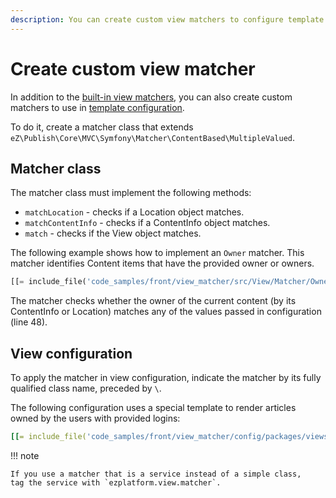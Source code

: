 ```yaml
---
description: You can create custom view matchers to configure template and controller usage for specific custom cases.
---
```


# Create custom view matcher

In addition to the [built-in view matchers](view_matcher_reference.md),
you can also create custom matchers to use in [template configuration](template_configuration.md#view-rules-and-matching).

To do it, create a matcher class that extends `eZ\Publish\Core\MVC\Symfony\Matcher\ContentBased\MultipleValued`.

## Matcher class

The matcher class must implement the following methods:

- `matchLocation` - checks if a Location object matches.
- `matchContentInfo` - checks if a ContentInfo object matches.
- `match` - checks if the View object matches.

The following example shows how to implement an `Owner` matcher.
This matcher identifies Content items that have the provided owner or owners.

``` php hl_lines="48"
[[= include_file('code_samples/front/view_matcher/src/View/Matcher/Owner.php') =]]
```

The matcher checks whether the owner of the current content (by its ContentInfo or Location)
matches any of the values passed in configuration (line 48).

## View configuration

To apply the matcher in view configuration, indicate the matcher by its fully qualified class name, preceded by `\`.

The following configuration uses a special template to render articles owned by the users with provided logins:

``` yaml
[[= include_file('code_samples/front/view_matcher/config/packages/views.yaml') =]]
```

!!! note

    If you use a matcher that is a service instead of a simple class,
    tag the service with `ezplatform.view.matcher`.
